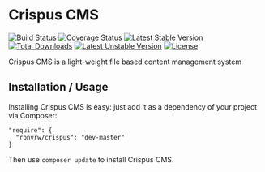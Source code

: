 Crispus CMS
========================================
[![Build Status](https://travis-ci.org/rbnvrw/crispus.svg?branch=master)](https://travis-ci.org/rbnvrw/crispus)
[![Coverage Status](https://coveralls.io/repos/rbnvrw/crispus/badge.svg)](https://coveralls.io/r/rbnvrw/crispus)
[![Latest Stable Version](https://poser.pugx.org/rbnvrw/crispus/v/stable.svg)](https://packagist.org/packages/rbnvrw/crispus) 
[![Total Downloads](https://poser.pugx.org/rbnvrw/crispus/downloads.svg)](https://packagist.org/packages/rbnvrw/crispus) 
[![Latest Unstable Version](https://poser.pugx.org/rbnvrw/crispus/v/unstable.svg)](https://packagist.org/packages/rbnvrw/crispus) 
[![License](https://poser.pugx.org/rbnvrw/crispus/license.svg)](https://packagist.org/packages/rbnvrw/crispus)

Crispus CMS is a light-weight file based content management system

Installation / Usage
--------------------
Installing Crispus CMS is easy: just add it as a dependency of your project via Composer:
```
"require": {
  "rbnvrw/crispus": "dev-master"
}
```
Then use `composer update` to install Crispus CMS.
